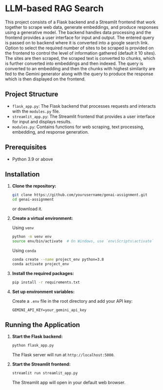 # LLM-based RAG Search

This project consists of a Flask backend and a Streamlit frontend that work together to scrape web data, generate embeddings, and produce responses using a generative model. The backend handles data processing and the frontend provides a user interface for input and output. The entered query is passed on to backend where it is converted into a google search link. Option to select the required number of sites to be scraped is provided on the frontend to control the level of information gathered (default it 10 sites). The sites are then scraped, the scraped text is converted to chunks, which is further converted into embeddings and then indexed. The query is converted to an embedding and then the chunks with highest similarity are fed to the Gemini generator along with the query to produce the response which is then displayed on the frontend.

## Project Structure

- `flask_app.py`: The Flask backend that processes requests and interacts with the `modules.py` file.
- `streamlit_app.py`: The Streamlit frontend that provides a user interface for input and displays results.
- `modules.py`: Contains functions for web scraping, text processing, embedding, and response generation.

## Prerequisites

- Python 3.9 or above

## Installation

1. **Clone the repository:**

    ```bash
    git clone https://github.com/yourusername/genai-assignment.git
    cd genai-assignment
    ```
    or download it.

2. **Create a virtual environment:**

    Using `venv`

    ```bash
    python -m venv env
    source env/bin/activate  # On Windows, use `env\Scripts\activate`
    ```

    Using `conda`

    ```bash
    conda create --name project_env python=3.8
    conda activate project_env
    ```

3. **Install the required packages:**

    ```bash
    pip install -r requirements.txt
    ```

4. **Set up environment variables:**

    Create a `.env` file in the root directory and add your API key:

    ```env
    GEMINI_API_KEY=your_gemini_api_key
    ```

## Running the Application

1. **Start the Flask backend:**

    ```bash
    python flask_app.py
    ```

    The Flask server will run at `http://localhost:5000`.

2. **Start the Streamlit frontend:**

    ```bash
    streamlit run streamlit_app.py
    ```

    The Streamlit app will open in your default web browser.